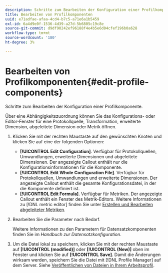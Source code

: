 ```yaml
---
description: Schritte zum Bearbeiten der Konfiguration einer Profilkomponente.
title: Bearbeiten von Profilkomponenten
uuid: e71adfae-afaa-4cd4-b7c5-a71e6a1b5459
exl-id: 6a4d9e0f-1536-4d39-a27d-5b6805c19c8e
source-git-commit: d9df90242ef96188f4e4b5e6d04cfef196b0a628
workflow-type: tm+mt
source-wordcount: '180'
ht-degree: 3%

---
```


# Bearbeiten von Profilkomponenten{#edit-profile-components}

Schritte zum Bearbeiten der Konfiguration einer Profilkomponente.

Über eine Abhängigkeitszuordnung können Sie das Konfigurations- oder Editor-Fenster für eine Protokollquelle, Transformation, erweiterte Dimension, abgeleitete Dimension oder Metrik öffnen.

1. Klicken Sie mit der rechten Maustaste auf den gewünschten Knoten und klicken Sie auf eine der folgenden Optionen:

   * **[!UICONTROL Edit Configuration]**. Verfügbar für Protokollquellen, Umwandlungen, erweiterte Dimensionen und abgeleitete Dimensionen. Der angezeigte Callout enthält nur die Konfigurationsinformationen für die Komponente.
   * **[!UICONTROL Edit Whole Configuration File]**. Verfügbar für Protokollquellen, Umwandlungen und erweiterte Dimensionen. Der angezeigte Callout enthält die gesamte Konfigurationsdatei, in der die Komponente definiert ist.
   * **[!UICONTROL Edit Formula]**. Verfügbar für Metriken. Der angezeigte Callout enthält ein Fenster des Metrik-Editors. Weitere Informationen zu [!DNL metric editor] finden Sie unter [Erstellen und Bearbeiten abgeleiteter Metriken](../../../../../home/c-get-started/c-admin-intrf/c-prof-mgr/c-drvd-mtrcs.md#concept-e41723b342a849309874b26232224a40).

1. Bearbeiten Sie die Parameter nach Bedarf.

   Weitere Informationen zu den Parametern für Datensatzkomponenten finden Sie im *Handbuch zur Datensatzkonfiguration*.

1. Um die Datei lokal zu speichern, klicken Sie mit der rechten Maustaste auf **[!UICONTROL (modified)]** oder **[!UICONTROL (New)]** oben im Fenster und klicken Sie auf **[!UICONTROL Save]**.
Damit die Änderungen wirksam werden, speichern Sie die Datei mit [!DNL Profile Manager] auf dem Server. Siehe [Veröffentlichen von Dateien in Ihrem Arbeitsprofil](../../../../../home/c-get-started/c-admin-intrf/c-prof-mgr/t-pub-files-wkg-prof.md#task-a0106e010c834d16bd60eef4721b6af9).
